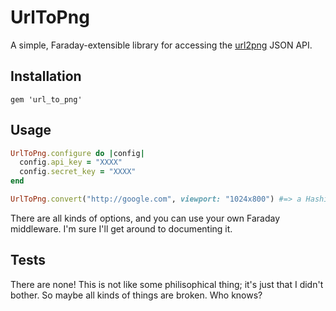 # UrlToPng

A simple, Faraday-extensible library for accessing the [url2png](https://url2png.com) JSON API.

## Installation

    gem 'url_to_png'

## Usage

```rb
UrlToPng.configure do |config|
  config.api_key = "XXXX"
  config.secret_key = "XXXX"
end

UrlToPng.convert("http://google.com", viewport: "1024x800") #=> a Hashie::Mash
```

There are all kinds of options, and you can use your own Faraday middleware. I'm sure I'll get around to documenting it.

## Tests

There are none! This is not like some philisophical thing; it's just that I didn't bother. So maybe all kinds of things are broken. Who knows?
